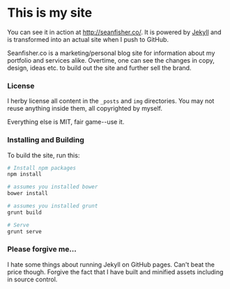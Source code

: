 This is my site
=========

You can see it in action at <http://seanfisher.co/>. It is powered by
[Jekyll](http://github.com/mojombo/jekyll) and is transformed into an actual
site when I push to GitHub.

Seanfisher.co is a marketing/personal blog site for information about my portfolio
and services alike. Overtime, one can see the changes in copy, design, ideas etc.
to build out the site and further sell the brand.

### License
I herby license all content in the `_posts` and `img` directories. You may not
reuse anything inside them, all copyrighted by myself.

Everything else is MIT, fair game--use it.

### Installing and Building
To build the site, run this:

```bash
# Install npm packages
npm install

# assumes you installed bower
bower install

# assumes you installed grunt
grunt build

# Serve
grunt serve
```

### Please forgive me...
I hate some things about running Jekyll on GitHub pages. Can't beat the price
though. Forgive the fact that I have built and minified assets including in
source control.
